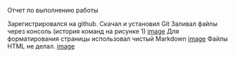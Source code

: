 Отчет по выполнению работы

Зарегистрировался на github.
Скачал и установил Git
Заливал файлы через консоль (история команд на рисунке 1)
[image](../add/git_bash.png)
Для форматирования страницы использовал чистый Markdown
[image](../add/markdown.png) 
Файлы HTML не делал.
[image](../add/explorer.png)